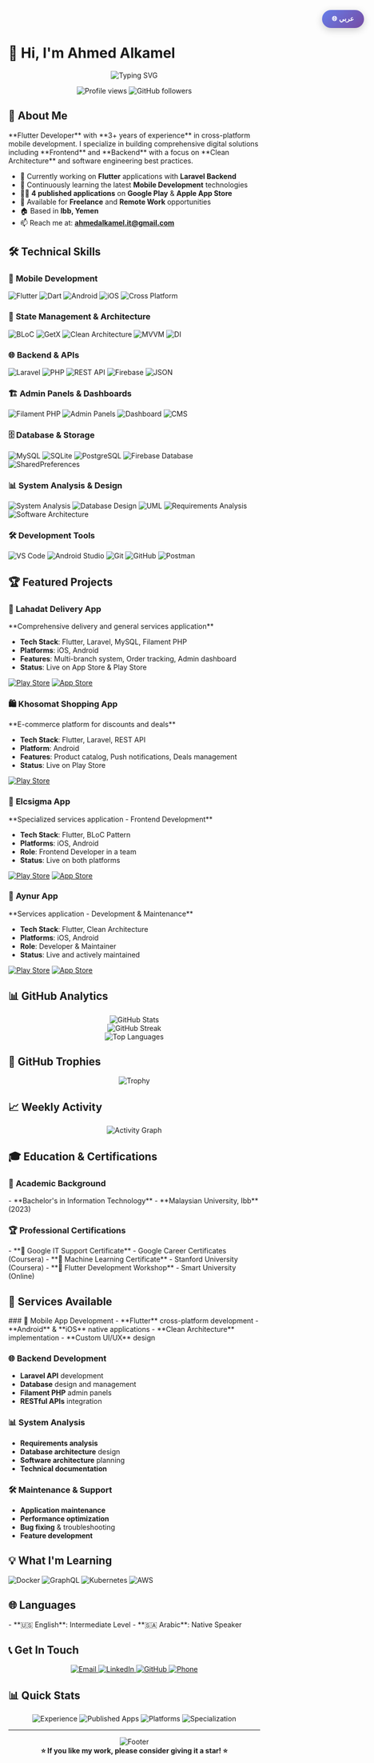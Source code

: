 # 👋 <span id="greeting">Hi, I'm Ahmed Alkamel</span>

<div align="center">
  <button id="langToggle" onclick="toggleLanguage()" style="position: fixed; top: 20px; right: 20px; z-index: 1000; background: linear-gradient(135deg, #667eea 0%, #764ba2 100%); color: white; border: none; padding: 10px 20px; border-radius: 25px; cursor: pointer; font-weight: bold; box-shadow: 0 4px 15px rgba(0,0,0,0.2); transition: all 0.3s ease;">
    🌐 عربي
  </button>
</div>

<div align="center">
  <img src="https://readme-typing-svg.demolab.com?font=Fira+Code&weight=600&size=28&pause=1000&color=2E86AB&center=true&vCenter=true&random=false&width=700&height=80&lines=Flutter+Developer+%F0%9F%93%B1;Backend+Developer+%F0%9F%9A%80;Full+Stack+Mobile+Solutions+%F0%9F%92%BB;3%2B+Years+Experience+%F0%9F%94%A5" alt="Typing SVG" />
</div>

<p align="center">
  <img src="https://komarev.com/ghpvc/?username=Ahmed-Alkamel&label=Profile%20views&color=0e75b6&style=flat" alt="Profile views" />
  <img src="https://img.shields.io/github/followers/Ahmed-Alkamel?label=Followers&style=social" alt="GitHub followers" />
</p>

## 🚀 <span id="about-title">About Me</span>

<div id="about-content">
**Flutter Developer** with **3+ years of experience** in cross-platform mobile development. I specialize in building comprehensive digital solutions including **Frontend** and **Backend** with a focus on **Clean Architecture** and software engineering best practices.

- 🔭 Currently working on **Flutter** applications with **Laravel Backend**
- 🌱 Continuously learning the latest **Mobile Development** technologies
- 👨‍💻 **4 published applications** on **Google Play** & **Apple App Store**
- 💼 Available for **Freelance** and **Remote Work** opportunities
- 🏠 Based in **Ibb, Yemen**
- 📫 Reach me at: **ahmedalkamel.it@gmail.com**
</div>

## 🛠️ <span id="skills-title">Technical Skills</span>

### 📱 <span id="mobile-dev-title">Mobile Development</span>
<p align="left">
  <img src="https://img.shields.io/badge/Flutter-02569B?style=for-the-badge&logo=flutter&logoColor=white" alt="Flutter"/>
  <img src="https://img.shields.io/badge/Dart-0175C2?style=for-the-badge&logo=dart&logoColor=white" alt="Dart"/>
  <img src="https://img.shields.io/badge/Android-3DDC84?style=for-the-badge&logo=android&logoColor=white" alt="Android"/>
  <img src="https://img.shields.io/badge/iOS-000000?style=for-the-badge&logo=ios&logoColor=white" alt="iOS"/>
  <img src="https://img.shields.io/badge/Cross_Platform-FF6B6B?style=for-the-badge&logo=flutter&logoColor=white" alt="Cross Platform"/>
</p>

### 🔧 <span id="state-mgmt-title">State Management & Architecture</span>
<p align="left">
  <img src="https://img.shields.io/badge/BLoC_Pattern-FF6B6B?style=for-the-badge&logo=flutter&logoColor=white" alt="BLoC"/>
  <img src="https://img.shields.io/badge/GetX-9C27B0?style=for-the-badge&logo=flutter&logoColor=white" alt="GetX"/>
  <img src="https://img.shields.io/badge/Clean_Architecture-4CAF50?style=for-the-badge&logo=architecture&logoColor=white" alt="Clean Architecture"/>
  <img src="https://img.shields.io/badge/MVVM-FF9800?style=for-the-badge&logo=architecture&logoColor=white" alt="MVVM"/>
  <img src="https://img.shields.io/badge/Dependency_Injection-2196F3?style=for-the-badge&logo=architecture&logoColor=white" alt="DI"/>
</p>

### 🌐 <span id="backend-title">Backend & APIs</span>
<p align="left">
  <img src="https://img.shields.io/badge/Laravel-FF2D20?style=for-the-badge&logo=laravel&logoColor=white" alt="Laravel"/>
  <img src="https://img.shields.io/badge/PHP-777BB4?style=for-the-badge&logo=php&logoColor=white" alt="PHP"/>
  <img src="https://img.shields.io/badge/REST_API-FF6B35?style=for-the-badge&logo=api&logoColor=white" alt="REST API"/>
  <img src="https://img.shields.io/badge/Firebase-FFCA28?style=for-the-badge&logo=firebase&logoColor=black" alt="Firebase"/>
  <img src="https://img.shields.io/badge/JSON-000000?style=for-the-badge&logo=json&logoColor=white" alt="JSON"/>
</p>

### 🏗️ <span id="admin-panels-title">Admin Panels & Dashboards</span>
<p align="left">
  <img src="https://img.shields.io/badge/Filament_PHP-FFAA00?style=for-the-badge&logo=php&logoColor=white" alt="Filament PHP"/>
  <img src="https://img.shields.io/badge/Admin_Panels-2196F3?style=for-the-badge&logo=dashboard&logoColor=white" alt="Admin Panels"/>
  <img src="https://img.shields.io/badge/Dashboard_Development-673AB7?style=for-the-badge&logo=dashboard&logoColor=white" alt="Dashboard"/>
  <img src="https://img.shields.io/badge/Content_Management-FF5722?style=for-the-badge&logo=cms&logoColor=white" alt="CMS"/>
</p>

### 🗄️ <span id="database-title">Database & Storage</span>
<p align="left">
  <img src="https://img.shields.io/badge/MySQL-4479A1?style=for-the-badge&logo=mysql&logoColor=white" alt="MySQL"/>
  <img src="https://img.shields.io/badge/SQLite-003B57?style=for-the-badge&logo=sqlite&logoColor=white" alt="SQLite"/>
  <img src="https://img.shields.io/badge/PostgreSQL-336791?style=for-the-badge&logo=postgresql&logoColor=white" alt="PostgreSQL"/>
  <img src="https://img.shields.io/badge/Firebase_Database-FFCA28?style=for-the-badge&logo=firebase&logoColor=black" alt="Firebase Database"/>
  <img src="https://img.shields.io/badge/SharedPreferences-4CAF50?style=for-the-badge&logo=android&logoColor=white" alt="SharedPreferences"/>
</p>

### 📊 <span id="analysis-title">System Analysis & Design</span>
<p align="left">
  <img src="https://img.shields.io/badge/System_Analysis-FF5722?style=for-the-badge&logo=analytics&logoColor=white" alt="System Analysis"/>
  <img src="https://img.shields.io/badge/Database_Design-00BCD4?style=for-the-badge&logo=database&logoColor=white" alt="Database Design"/>
  <img src="https://img.shields.io/badge/UML_Diagrams-E91E63?style=for-the-badge&logo=uml&logoColor=white" alt="UML"/>
  <img src="https://img.shields.io/badge/Requirements_Analysis-8BC34A?style=for-the-badge&logo=requirements&logoColor=white" alt="Requirements Analysis"/>
  <img src="https://img.shields.io/badge/Software_Architecture-9C27B0?style=for-the-badge&logo=architecture&logoColor=white" alt="Software Architecture"/>
</p>

### 🛠️ <span id="tools-title">Development Tools</span>
<p align="left">
  <img src="https://img.shields.io/badge/VS_Code-007ACC?style=for-the-badge&logo=visual-studio-code&logoColor=white" alt="VS Code"/>
  <img src="https://img.shields.io/badge/Android_Studio-3DDC84?style=for-the-badge&logo=android-studio&logoColor=white" alt="Android Studio"/>
  <img src="https://img.shields.io/badge/Git-F05032?style=for-the-badge&logo=git&logoColor=white" alt="Git"/>
  <img src="https://img.shields.io/badge/GitHub-181717?style=for-the-badge&logo=github&logoColor=white" alt="GitHub"/>
  <img src="https://img.shields.io/badge/Postman-FF6C37?style=for-the-badge&logo=postman&logoColor=white" alt="Postman"/>
</p>

## 🏆 <span id="projects-title">Featured Projects</span>

### 🚚 <span id="project1-title">Lahadat Delivery App</span>
<div id="project1-desc">
**Comprehensive delivery and general services application**

- **Tech Stack**: Flutter, Laravel, MySQL, Filament PHP
- **Platforms**: iOS, Android
- **Features**: Multi-branch system, Order tracking, Admin dashboard
- **Status**: Live on App Store & Play Store
</div>

[![Play Store](https://img.shields.io/badge/Google_Play-414141?style=for-the-badge&logo=google-play&logoColor=white)](https://play.google.com/store/apps/details?id=com.eys.lahadat.lahadat_pro)
[![App Store](https://img.shields.io/badge/App_Store-0D96F6?style=for-the-badge&logo=app-store&logoColor=white)](https://apps.apple.com/app/id6746438326)

### 🛍️ <span id="project2-title">Khosomat Shopping App</span>
<div id="project2-desc">
**E-commerce platform for discounts and deals**

- **Tech Stack**: Flutter, Laravel, REST API
- **Platform**: Android
- **Features**: Product catalog, Push notifications, Deals management
- **Status**: Live on Play Store
</div>

[![Play Store](https://img.shields.io/badge/Google_Play-414141?style=for-the-badge&logo=google-play&logoColor=white)](https://play.google.com/store/apps/details?id=com.khosomat.eys)

### 💼 <span id="project3-title">Elcsigma App</span>
<div id="project3-desc">
**Specialized services application - Frontend Development**

- **Tech Stack**: Flutter, BLoC Pattern
- **Platforms**: iOS, Android
- **Role**: Frontend Developer in a team
- **Status**: Live on both platforms
</div>

[![Play Store](https://img.shields.io/badge/Google_Play-414141?style=for-the-badge&logo=google-play&logoColor=white)](https://play.google.com/store/apps/details?id=com.elcsigma.app)
[![App Store](https://img.shields.io/badge/App_Store-0D96F6?style=for-the-badge&logo=app-store&logoColor=white)](https://apps.apple.com/us/app/elcsigma/id6746172836)

### 🎯 <span id="project4-title">Aynur App</span>
<div id="project4-desc">
**Services application - Development & Maintenance**

- **Tech Stack**: Flutter, Clean Architecture
- **Platforms**: iOS, Android
- **Role**: Developer & Maintainer
- **Status**: Live and actively maintained
</div>

[![Play Store](https://img.shields.io/badge/Google_Play-414141?style=for-the-badge&logo=google-play&logoColor=white)](https://play.google.com/store/apps/details?id=com.aynur.app)
[![App Store](https://img.shields.io/badge/App_Store-0D96F6?style=for-the-badge&logo=app-store&logoColor=white)](https://apps.apple.com/us/app/aynur/id6743452665)

## 📊 <span id="stats-title">GitHub Analytics</span>

<div align="center">
  <img src="https://github-readme-stats.vercel.app/api?username=Ahmed-Alkamel&show_icons=true&theme=radical&hide_border=true&include_all_commits=true&count_private=true" alt="GitHub Stats" />
</div>

<div align="center">
  <img src="https://github-readme-streak-stats.herokuapp.com/?user=Ahmed-Alkamel&theme=radical&hide_border=true" alt="GitHub Streak" />
</div>

<div align="center">
  <img src="https://github-readme-stats.vercel.app/api/top-langs/?username=Ahmed-Alkamel&layout=compact&theme=radical&hide_border=true" alt="Top Languages" />
</div>

## 🏅 <span id="trophies-title">GitHub Trophies</span>

<div align="center">
  <img src="https://github-profile-trophy.vercel.app/?username=Ahmed-Alkamel&theme=radical&no-frame=true&no-bg=false&margin-w=4" alt="Trophy" />
</div>

## 📈 <span id="activity-title">Weekly Activity</span>

<div align="center">
  <img src="https://github-readme-activity-graph.vercel.app/graph?username=Ahmed-Alkamel&theme=react-dark&hide_border=true" alt="Activity Graph" />
</div>

## 🎓 <span id="education-title">Education & Certifications</span>

### 🏫 <span id="academic-title">Academic Background</span>
<div id="academic-content">
- **Bachelor's in Information Technology**
- **Malaysian University, Ibb** (2023)
</div>

### 🏆 <span id="certifications-title">Professional Certifications</span>
<div id="certifications-content">
- **🔧 Google IT Support Certificate** - Google Career Certificates (Coursera)
- **🤖 Machine Learning Certificate** - Stanford University (Coursera)
- **📱 Flutter Development Workshop** - Smart University (Online)
</div>

## 💼 <span id="services-title">Services Available</span>

<div id="services-content">
### 📱 Mobile App Development
- **Flutter** cross-platform development
- **Android** & **iOS** native applications
- **Clean Architecture** implementation
- **Custom UI/UX** design

### 🌐 Backend Development
- **Laravel API** development
- **Database** design and management
- **Filament PHP** admin panels
- **RESTful APIs** integration

### 📊 System Analysis
- **Requirements analysis**
- **Database architecture** design
- **Software architecture** planning
- **Technical documentation**

### 🛠️ Maintenance & Support
- **Application maintenance**
- **Performance optimization**
- **Bug fixing** & troubleshooting
- **Feature development**
</div>

## 💡 <span id="learning-title">What I'm Learning</span>

<p align="left">
  <img src="https://img.shields.io/badge/Docker-2496ED?style=for-the-badge&logo=docker&logoColor=white" alt="Docker"/>
  <img src="https://img.shields.io/badge/GraphQL-E10098?style=for-the-badge&logo=graphql&logoColor=white" alt="GraphQL"/>
  <img src="https://img.shields.io/badge/Kubernetes-326CE5?style=for-the-badge&logo=kubernetes&logoColor=white" alt="Kubernetes"/>
  <img src="https://img.shields.io/badge/AWS-232F3E?style=for-the-badge&logo=amazon-aws&logoColor=white" alt="AWS"/>
</p>

## 🌐 <span id="languages-title">Languages</span>

<div id="languages-content">
- **🇺🇸 English**: Intermediate Level
- **🇸🇦 Arabic**: Native Speaker
</div>

## 📞 <span id="contact-title">Get In Touch</span>

<div align="center">
  <a href="mailto:ahmedalkamel.it@gmail.com">
    <img src="https://img.shields.io/badge/Email-D14836?style=for-the-badge&logo=gmail&logoColor=white" alt="Email"/>
  </a>
  <a href="https://www.linkedin.com/in/ahmed-alkamel-08a070300">
    <img src="https://img.shields.io/badge/LinkedIn-0077B5?style=for-the-badge&logo=linkedin&logoColor=white" alt="LinkedIn"/>
  </a>
  <a href="https://github.com/Ahmed-Alkamel">
    <img src="https://img.shields.io/badge/GitHub-181717?style=for-the-badge&logo=github&logoColor=white" alt="GitHub"/>
  </a>
  <a href="tel:+967782173734">
    <img src="https://img.shields.io/badge/Phone-25D366?style=for-the-badge&logo=whatsapp&logoColor=white" alt="Phone"/>
  </a>
</div>

## 📊 <span id="quick-stats-title">Quick Stats</span>

<div align="center">
  <img src="https://img.shields.io/badge/Experience-3%2B%20Years-blue?style=for-the-badge" alt="Experience" />
  <img src="https://img.shields.io/badge/Published%20Apps-4-green?style=for-the-badge" alt="Published Apps" />
  <img src="https://img.shields.io/badge/Platforms-iOS%20%7C%20Android-orange?style=for-the-badge" alt="Platforms" />
  <img src="https://img.shields.io/badge/Specialization-Full%20Stack%20Mobile-purple?style=for-the-badge" alt="Specialization" />
</div>

---

<div align="center">
  <img src="https://capsule-render.vercel.app/api?type=waving&color=gradient&height=100&section=footer&text=Thanks%20for%20visiting!&fontSize=16&fontColor=fff&animation=twinkling" alt="Footer" />
</div>

<div align="center">
  <b id="footer-text">⭐ If you like my work, please consider giving it a star! ⭐</b>
</div>

<script>
let isArabic = false;

const translations = {
  en: {
    greeting: "Hi, I'm Ahmed Alkamel",
    langButton: "🌐 عربي",
    aboutTitle: "About Me",
    aboutContent: `**Flutter Developer** with **3+ years of experience** in cross-platform mobile development. I specialize in building comprehensive digital solutions including **Frontend** and **Backend** with a focus on **Clean Architecture** and software engineering best practices.

- 🔭 Currently working on **Flutter** applications with **Laravel Backend**
- 🌱 Continuously learning the latest **Mobile Development** technologies
- 👨‍💻 **4 published applications** on **Google Play** & **Apple App Store**
- 💼 Available for **Freelance** and **Remote Work** opportunities
- 🏠 Based in **Ibb, Yemen**
- 📫 Reach me at: **ahmedalkamel.it@gmail.com**`,
    skillsTitle: "Technical Skills",
    mobileDevTitle: "Mobile Development",
    stateMgmtTitle: "State Management & Architecture",
    backendTitle: "Backend & APIs",
    adminPanelsTitle: "Admin Panels & Dashboards",
    databaseTitle: "Database & Storage",
    analysisTitle: "System Analysis & Design",
    toolsTitle: "Development Tools",
    projectsTitle: "Featured Projects",
    project1Title: "Lahadat Delivery App",
    project1Desc: `**Comprehensive delivery and general services application**

- **Tech Stack**: Flutter, Laravel, MySQL, Filament PHP
- **Platforms**: iOS, Android
- **Features**: Multi-branch system, Order tracking, Admin dashboard
- **Status**: Live on App Store & Play Store`,
    project2Title: "Khosomat Shopping App",
    project2Desc: `**E-commerce platform for discounts and deals**

- **Tech Stack**: Flutter, Laravel, REST API
- **Platform**: Android
- **Features**: Product catalog, Push notifications, Deals management
- **Status**: Live on Play Store`,
    project3Title: "Elcsigma App",
    project3Desc: `**Specialized services application - Frontend Development**

- **Tech Stack**: Flutter, BLoC Pattern
- **Platforms**: iOS, Android
- **Role**: Frontend Developer in a team
- **Status**: Live on both platforms`,
    project4Title: "Aynur App",
    project4Desc: `**Services application - Development & Maintenance**

- **Tech Stack**: Flutter, Clean Architecture
- **Platforms**: iOS, Android
- **Role**: Developer & Maintainer
- **Status**: Live and actively maintained`,
    statsTitle: "GitHub Analytics",
    trophiesTitle: "GitHub Trophies",
    activityTitle: "Weekly Activity",
    educationTitle: "Education & Certifications",
    academicTitle: "Academic Background",
    academicContent: `- **Bachelor's in Information Technology**
- **Malaysian University, Ibb** (2023)`,
    certificationsTitle: "Professional Certifications",
    certificationsContent: `- **🔧 Google IT Support Certificate** - Google Career Certificates (Coursera)
- **🤖 Machine Learning Certificate** - Stanford University (Coursera)
- **📱 Flutter Development Workshop** - Smart University (Online)`,
    servicesTitle: "Services Available",
    servicesContent: `### 📱 Mobile App Development
- **Flutter** cross-platform development
- **Android** & **iOS** native applications
- **Clean Architecture** implementation
- **Custom UI/UX** design

### 🌐 Backend Development
- **Laravel API** development
- **Database** design and management
- **Filament PHP** admin panels
- **RESTful APIs** integration

### 📊 System Analysis
- **Requirements analysis**
- **Database architecture** design
- **Software architecture** planning
- **Technical documentation**

### 🛠️ Maintenance & Support
- **Application maintenance**
- **Performance optimization**
- **Bug fixing** & troubleshooting
- **Feature development**`,
    learningTitle: "What I'm Learning",
    languagesTitle: "Languages",
    languagesContent: `- **🇺🇸 English**: Intermediate Level
- **🇸🇦 Arabic**: Native Speaker`,
    contactTitle: "Get In Touch",
    quickStatsTitle: "Quick Stats",
    footerText: "⭐ If you like my work, please consider giving it a star! ⭐"
  },
  ar: {
    greeting: "👋 مرحباً، أنا أحمد الكامل",
    langButton: "🌐 English",
    aboutTitle: "نبذة عني",
    aboutContent: `**مطور Flutter** محترف مع **أكثر من 3 سنوات من الخبرة** في تطوير التطبيقات متعددة المنصات. أتخصص في بناء حلول رقمية متكاملة تشمل **Frontend** و **Backend** مع التركيز على **Clean Architecture** وأفضل الممارسات.

- 🔭 أعمل حالياً على تطبيقات **Flutter** مع **Laravel Backend**
- 🌱 أتعلم باستمرار أحدث التقنيات في **تطوير التطبيقات المحمولة**
- 👨‍💻 **4 تطبيقات منشورة** على **Google Play** و **Apple App Store**
- 💼 متاح للعمل على مشاريع **Freelance** و **Remote Work**
- 🏠 مقيم في **إب، اليمن**
- 📫 يمكنك التواصل معي عبر: **ahmedalkamel.it@gmail.com**`,
    skillsTitle: "المهارات التقنية",
    mobileDevTitle: "تطوير المحمول",
    stateMgmtTitle: "إدارة الحالة والهيكلة",
    backendTitle: "الباك اند والواجهات",
    adminPanelsTitle: "لوحات التحكم والإدارة",
    databaseTitle: "قواعد البيانات والتخزين",
    analysisTitle: "تحليل النظم والتصميم",
    toolsTitle: "أدوات التطوير",
    projectsTitle: "المشاريع المميزة",
    project1Title: "تطبيق لحظات للتوصيل",
    project1Desc: `**تطبيق شامل لخدمات التوصيل والخدمات العامة**

- **التقنيات**: Flutter, Laravel, MySQL, Filament PHP
- **المنصات**: iOS, Android
- **المميزات**: نظام متعدد الفروع، تتبع الطلبات، لوحة تحكم إدارية
- **الحالة**: منشور على App Store و Play Store`,
    project2Title: "تطبيق خصومات",
    project2Desc: `**منصة تسوق إلكترونية للخصومات والعروض**

- **التقنيات**: Flutter, Laravel, REST API
- **المنصة**: Android
- **المميزات**: كتالوج منتجات، إشعارات فورية، إدارة العروض
- **الحالة**: منشور على Play Store`,
    project3Title: "تطبيق Elcsigma",
    project3Desc: `**تطبيق خدمات متخصص - تطوير الواجهة الأمامية**

- **التقنيات**: Flutter, BLoC Pattern
- **المنصات**: iOS, Android
- **دوري**: مطور الواجهة الأمامية ضمن فريق
- **الحالة**: منشور على كلا المنصتين`,
    project4Title: "تطبيق Aynur",
    project4Desc: `**تطبيق خدمات - تطوير وصيانة**

- **التقنيات**: Flutter, Clean Architecture
- **المنصات**: iOS, Android
- **دوري**: مطور ومسؤول الصيانة
- **الحالة**: منشور ونشط`,
    statsTitle: "إحصائيات GitHub",
    trophiesTitle: "الجوائز والإنجازات",
    activityTitle: "النشاط الأسبوعي",
    educationTitle: "التعليم والشهادات",
    academicTitle: "التعليم الأكاديمي",
    academicContent: `- **بكالوريوس في تقنية المعلومات**
- **الجامعة الماليزية، إب** (2023)`,
    certificationsTitle: "الشهادات المهنية",
    certificationsContent: `- **🔧 شهادة الدعم الفني من Google** - Google Career Certificates (Coursera)
- **🤖 شهادة التعلم الآلي** - Stanford University (Coursera)
- **📱 ورشة تطوير Flutter** - جامعة الجميع الذكية (أونلاين)`,
    servicesTitle: "الخدمات المتاحة",
    servicesContent: `### 📱 تطوير التطبيقات
- تطوير **Flutter** متعدد المنصات
- تطبيقات **Android** و **iOS** أصلية
- تطبيق **Clean Architecture**
- تصميم **واجهات مستخدم** مخصصة

### 🌐 تطوير الباك اند
- تطوير **Laravel API** شامل
- تصميم وإدارة **قواعد البيانات**
- لوحات تحكم **Filament PHP**
- تكامل **RESTful APIs**

### 📊 تحليل النظم
- **تحليل المتطلبات**
- تصميم **هيكل قواعد البيانات**
- تخطيط **هيكل البرمجيات**
- **التوثيق التقني**

### 🛠️ الصيانة والدعم
- **صيانة التطبيقات**
- **تحسين الأداء**
- **إصلاح الأخطاء** واستكشاف المشاكل
- **تطوير المميزات** الجديدة`,
    learningTitle: "ما أتعلمه حالياً",
    languagesTitle: "اللغات",
    languagesContent: `- **🇺🇸 الإنجليزية**: مستوى متوسط
- **🇸🇦 العربية**: اللغة الأم`,
    contactTitle: "تواصل معي",
    quickStatsTitle: "إحصائيات سريعة",
    footerText: "⭐ إذا أعجبك عملي، لا تتردد في إعطائي نجمة! ⭐"
  }
};

function toggleLanguage() {
  isArabic = !isArabic;
  const lang = isArabic ? 'ar' : 'en';
  const t = translations[lang];
  
  // Update all translatable elements
  document.getElementById('greeting').textContent = t.greeting;
  document.getElementById('langToggle').textContent = t.langButton;
  document.getElementById('about-title').textContent = t.aboutTitle;
  document.getElementById('about-content').innerHTML = t.aboutContent;
  document.getElementById('skills-title').textContent = t.skillsTitle;
  document.getElementById('mobile-dev-title').textContent = t.mobileDevTitle;
  document.getElementById('state-mgmt-title').textContent = t.stateMgmtTitle;
  document.getElementById('backend-title').textContent = t.backendTitle;
  document.getElementById('admin-panels-title').textContent = t.adminPanelsTitle;
  document.getElementById('database-title').textContent = t.databaseTitle;
  document.getElementById('analysis-title').textContent = t.analysisTitle;
  document.getElementById('tools-title').textContent = t.toolsTitle;
  document.getElementById('projects-title').textContent = t.projectsTitle;
  document.getElementById('project1-title').textContent = t.project1Title;
  document.getElementById('project1-desc').innerHTML = t.project1Desc;
  document.getElementById('project2-title').textContent = t.project2Title;
  document.getElementById('project2-desc').innerHTML = t.project2Desc;
  document.getElementById('project3-title').textContent = t.project3Title;
  document.getElementById('project3-desc').innerHTML = t.project3Desc;
  document.getElementById('project4-title').textContent = t.project4Title;
  document.getElementById('project4-desc').innerHTML = t.project4Desc;
  document.getElementById('stats-title').textContent = t.statsTitle;
  document.getElementById('trophies-title').textContent = t.trophiesTitle;
  document.getElementById('activity-title').textContent = t.activityTitle;
  document.getElementById('education-title').textContent = t.educationTitle;
  document.getElementById('academic-title').textContent = t.academicTitle;
  document.getElementById('academic-content').innerHTML = t.academicContent;
  document.getElementById('certifications-title').textContent = t.certificationsTitle;
  document.getElementById('certifications-content').innerHTML = t.certificationsContent;
  document.getElementById('services-title').textContent = t.servicesTitle;
  document.getElementById('services-content').innerHTML = t.servicesContent;
  document.getElementById('learning-title').textContent = t.learningTitle;
  document.getElementById('languages-title').textContent = t.languagesTitle;
  document.getElementById('languages-content').innerHTML = t.languagesContent;
  document.getElementById('contact-title').textContent = t.contactTitle;
  document.getElementById('quick-stats-title').textContent = t.quickStatsTitle;
  document.getElementById('footer-text').textContent = t.footerText;
  
  // Change direction for Arabic
  document.body.style.direction = isArabic ? 'rtl' : 'ltr';
  
  // Update button style
  const button = document.getElementById('langToggle');
  button.style.transform = isArabic ? 'scale(1.1)' : 'scale(1)';
  
  // Add smooth transition
  document.body.style.transition = 'all 0.3s ease';
}

// Initialize with English
document.addEventListener('DOMContentLoaded', function() {
  toggleLanguage(); // This will set to Arabic first
  toggleLanguage(); // Then back to English as default
});
</script>

<style>
  body {
    transition: all 0.3s ease;
  }
  
  #langToggle:hover {
    transform: scale(1.1);
    box-shadow: 0 6px 20px rgba(0,0,0,0.3);
  }
  
  .fade-in {
    animation: fadeIn 0.5s ease-in;
  }
  
  @keyframes fadeIn {
    from { opacity: 0; transform: translateY(20px); }
    to { opacity: 1; transform: translateY(0); }
  }
  
  /* Arabic text styling */
  [dir="rtl"] {
    font-family: 'Arial', 'Tahoma', sans-serif;
  }
  
  [dir="rtl"] h1, [dir="rtl"] h2, [dir="rtl"] h3 {
    text-align: right;
  }
  
  [dir="rtl"] p, [dir="rtl"] li {
    text-align: right;
  }
  
  /* Button positioning for RTL */
  [dir="rtl"] #langToggle {
    right: auto;
    left: 20px;
  }
</style>
